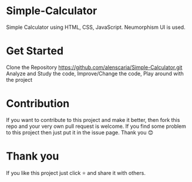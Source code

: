 # Simple-Calculator
Simple Calculator using HTML, CSS, JavaScript. Neumorphism UI is used.

# Get Started
Clone the Repository
    https://github.com/alenscaria/Simple-Calculator.git
Analyze and Study the code, 
Improve/Change the code, 
Play around with the project

# Contribution 
If you want to contribute to this project and make it better, then fork this repo and your very own pull request is welcome. If you find some problem to this project then just put it in the issue page. Thank you 😊

# Thank you
If you like this project just click ⭐ and share it with others.

